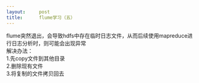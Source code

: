 ```yaml
---
layout:     post
title:      flume学习（五）
---
```

<div id="article_content" class="article_content clearfix csdn-tracking-statistics" data-pid="blog" data-mod="popu_307" data-dsm="post">
								            <div id="content_views" class="markdown_views prism-atom-one-dark">
							<!-- flowchart 箭头图标 勿删 -->
							<svg xmlns="http://www.w3.org/2000/svg" style="display: none;"><path stroke-linecap="round" d="M5,0 0,2.5 5,5z" id="raphael-marker-block" style="-webkit-tap-highlight-color: rgba(0, 0, 0, 0);"></path></svg>
							<p>flume突然退出，会导致hdfs中存在临时日志文件，从而后续使用mapreduce进行日志分析时，则可能会出现异常 <br>
解决办法： <br>
1.先copy文件到其他目录 <br>
2.删除现有文件 <br>
3.将复制的文件拷贝回去</p>            </div>
						<link href="https://csdnimg.cn/release/phoenix/mdeditor/markdown_views-9e5741c4b9.css" rel="stylesheet">
                </div>